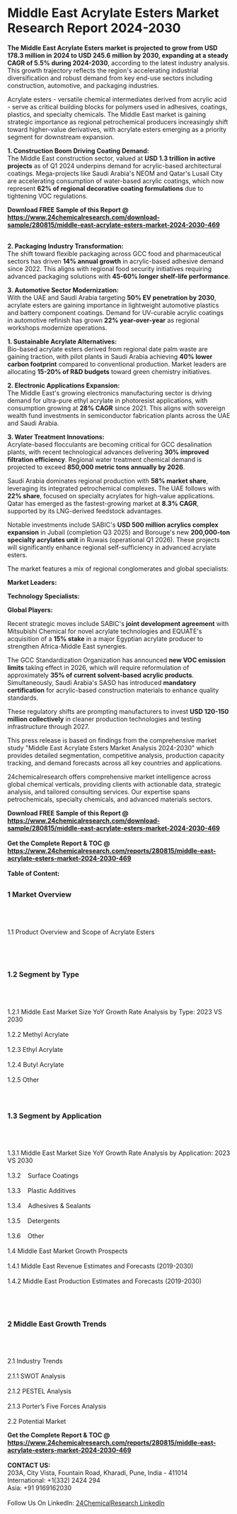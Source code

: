 <h1>Middle East Acrylate Esters Market Research Report 2024-2030</h1><p><strong>The Middle East Acrylate Esters market is projected to grow from USD 178.3 million in 2024 to USD 245.6 million by 2030, expanding at a steady CAGR of 5.5% during 2024-2030</strong>, according to the latest industry analysis. This growth trajectory reflects the region's accelerating industrial diversification and robust demand from key end-use sectors including construction, automotive, and packaging industries.</p><p>Acrylate esters - versatile chemical intermediates derived from acrylic acid - serve as critical building blocks for polymers used in adhesives, coatings, plastics, and specialty chemicals. The Middle East market is gaining strategic importance as regional petrochemical producers increasingly shift toward higher-value derivatives, with acrylate esters emerging as a priority segment for downstream expansion.</p><p><strong>1. Construction Boom Driving Coating Demand:</strong><br>
The Middle East construction sector, valued at <strong>USD 1.3 trillion in active projects</strong> as of Q1 2024 underpins demand for acrylic-based architectural coatings. Mega-projects like Saudi Arabia's NEOM and Qatar's Lusail City are accelerating consumption of water-based acrylic coatings, which now represent <strong>62% of regional decorative coating formulations</strong> due to tightening VOC regulations.</p><div><b>Download FREE Sample of this Report @ 
            <a href="https://www.24chemicalresearch.com/download-sample/280815/middle-east-acrylate-esters-market-2024-2030-469">
            https://www.24chemicalresearch.com/download-sample/280815/middle-east-acrylate-esters-market-2024-2030-469</a></b></div><br><p><strong>2. Packaging Industry Transformation:</strong><br>
The shift toward flexible packaging across GCC food and pharmaceutical sectors has driven <strong>14% annual growth</strong> in acrylic-based adhesive demand since 2022. This aligns with regional food security initiatives requiring advanced packaging solutions with <strong>45-60% longer shelf-life performance</strong>.</p><p><strong>3. Automotive Sector Modernization:</strong><br>
With the UAE and Saudi Arabia targeting <strong>50% EV penetration by 2030</strong>, acrylate esters are gaining importance in lightweight automotive plastics and battery component coatings. Demand for UV-curable acrylic coatings in automotive refinish has grown <strong>22% year-over-year</strong> as regional workshops modernize operations.</p><p><strong>1. Sustainable Acrylate Alternatives:</strong><br>
Bio-based acrylate esters derived from regional date palm waste are gaining traction, with pilot plants in Saudi Arabia achieving <strong>40% lower carbon footprint</strong> compared to conventional production. Market leaders are allocating <strong>15-20% of R&amp;D budgets</strong> toward green chemistry initiatives.</p><p><strong>2. Electronic Applications Expansion:</strong><br>
The Middle East's growing electronics manufacturing sector is driving demand for ultra-pure ethyl acrylate in photoresist applications, with consumption growing at <strong>28% CAGR</strong> since 2021. This aligns with sovereign wealth fund investments in semiconductor fabrication plants across the UAE and Saudi Arabia.</p><p><strong>3. Water Treatment Innovations:</strong><br>
Acrylate-based flocculants are becoming critical for GCC desalination plants, with recent technological advances delivering <strong>30% improved filtration efficiency</strong>. Regional water treatment chemical demand is projected to exceed <strong>850,000 metric tons annually by 2026</strong>.</p><p>Saudi Arabia dominates regional production with <strong>58% market share</strong>, leveraging its integrated petrochemical complexes. The UAE follows with <strong>22% share</strong>, focused on specialty acrylates for high-value applications. Qatar has emerged as the fastest-growing market at <strong>8.3% CAGR</strong>, supported by its LNG-derived feedstock advantages.</p><p>Notable investments include SABIC's <strong>USD 500 million acrylics complex expansion</strong> in Jubail (completion Q3 2025) and Borouge's new <strong>200,000-ton specialty acrylates unit</strong> in Ruwais (operational Q1 2026). These projects will significantly enhance regional self-sufficiency in advanced acrylate esters.</p><p>The market features a mix of regional conglomerates and global specialists:</p><p><strong>Market Leaders:</strong></p><p><strong>Technology Specialists:</strong></p><p><strong>Global Players:</strong></p><p>Recent strategic moves include SABIC's <strong>joint development agreement</strong> with Mitsubishi Chemical for novel acrylate technologies and EQUATE's acquisition of a <strong>15% stake</strong> in a major Egyptian acrylate producer to strengthen Africa-Middle East synergies.</p><p>The GCC Standardization Organization has announced <strong>new VOC emission limits</strong> taking effect in 2026, which will require reformulation of approximately <strong>35% of current solvent-based acrylic products</strong>. Simultaneously, Saudi Arabia's SASO has introduced <strong>mandatory certification</strong> for acrylic-based construction materials to enhance quality standards.</p><p>These regulatory shifts are prompting manufacturers to invest <strong>USD 120-150 million collectively</strong> in cleaner production technologies and testing infrastructure through 2027.</p><p>This press release is based on findings from the comprehensive market study "Middle East Acrylate Esters Market Analysis 2024-2030" which provides detailed segmentation, competitive analysis, production capacity tracking, and demand forecasts across all key countries and applications.</p><p>24chemicalresearch offers comprehensive market intelligence across global chemical verticals, providing clients with actionable data, strategic analysis, and tailored consulting services. Our expertise spans petrochemicals, specialty chemicals, and advanced materials sectors.</p><div><b>Download FREE Sample of this Report @ 
            <a href="https://www.24chemicalresearch.com/download-sample/280815/middle-east-acrylate-esters-market-2024-2030-469">
            https://www.24chemicalresearch.com/download-sample/280815/middle-east-acrylate-esters-market-2024-2030-469</a></b></div><br><div><b>Get the Complete Report & TOC @ 
            <a href="https://www.24chemicalresearch.com/reports/280815/middle-east-acrylate-esters-market-2024-2030-469">
            https://www.24chemicalresearch.com/reports/280815/middle-east-acrylate-esters-market-2024-2030-469</a></b></div><br>
            <b>Table of Content:</b><p><h2><span style="font-size:16px"><strong>1 Market Overview&nbsp;&nbsp; &nbsp;</strong></span></h2><br />
<br />
<p>1.1 Product Overview and Scope of Acrylate Esters&nbsp;</p><br />
<br />
<h2><strong><span style="font-size:16px">1.2 Segment by Type&nbsp;&nbsp; &nbsp;</span></strong></h2><br />
<br />
<p>1.2.1 Middle East Market Size YoY Growth Rate Analysis by Type: 2023 VS 2030&nbsp;&nbsp; &nbsp;<br /><br />
1.2.2 Methyl Acrylate&nbsp;&nbsp; &nbsp;<br /><br />
1.2.3 Ethyl Acrylate<br /><br />
1.2.4 Butyl Acrylate<br /><br />
1.2.5 Other<br /><br />
<br />
<h2><span style="font-size:16px"><strong>1.3 Segment by Application&nbsp;&nbsp;</strong></span></h2><br />
<br />
<p>1.3.1 Middle East Market Size YoY Growth Rate Analysis by Application: 2023 VS 2030&nbsp;&nbsp; &nbsp;<br /><br />
1.3.2&nbsp;&nbsp; &nbsp;Surface Coatings<br /><br />
1.3.3&nbsp;&nbsp; &nbsp;Plastic Additives<br /><br />
1.3.4&nbsp;&nbsp; &nbsp;Adhesives & Sealants<br /><br />
1.3.5&nbsp;&nbsp; &nbsp;Detergents<br /><br />
1.3.6&nbsp;&nbsp; &nbsp;Other<br /><br />
1.4 Middle East Market Growth Prospects&nbsp;&nbsp; &nbsp;<br /><br />
1.4.1 Middle East Revenue Estimates and Forecasts (2019-2030)&nbsp;&nbsp; &nbsp;<br /><br />
1.4.2 Middle East Production Estimates and Forecasts (2019-2030)&nbsp;&nbsp;</p><br />
<br />
<h2><span style="font-size:16px"><strong>2 Middle East Growth Trends&nbsp;&nbsp; &nbsp;</strong></span></h2><br />
<br />
<p>2.1 Industry Trends&nbsp;&nbsp; &nbsp;<br /><br />
2.1.1 SWOT Analysis&nbsp;&nbsp; &nbsp;<br /><br />
2.1.2 PESTEL Analysis&nbsp;&nbsp; &nbsp;<br /><br />
2.1.3 Porter&rsquo;s Five Forces Analysis&nbsp;&nbsp; &nbsp;<br /><br />
2.2 Potential Market </p><div><b>Get the Complete Report & TOC @ 
            <a href="https://www.24chemicalresearch.com/reports/280815/middle-east-acrylate-esters-market-2024-2030-469">
            https://www.24chemicalresearch.com/reports/280815/middle-east-acrylate-esters-market-2024-2030-469</a></b></div><br><b>CONTACT US:</b><br>
            203A, City Vista, Fountain Road, Kharadi, Pune, India - 411014<br>
            International: +1(332) 2424 294<br>
            Asia: +91 9169162030 <br><br>
            Follow Us On LinkedIn: <a href="https://www.linkedin.com/company/24chemicalresearch/">24ChemicalResearch LinkedIn</a>